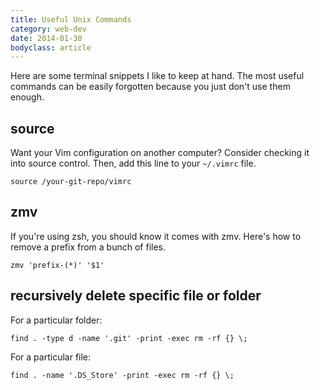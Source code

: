 ```yaml
---
title: Useful Unix Commands
category: web-dev
date: 2014-01-30
bodyclass: article
---
```


Here are some terminal snippets I like to keep at hand. The most useful commands can be easily forgotten because you just don't use them enough.

## source

Want your Vim configuration on another computer? Consider checking it into source control. Then, add this line to your `~/.vimrc` file.

    source /your-git-repo/vimrc

## zmv

If you're using zsh, you should know it comes with zmv. Here's how to remove a prefix from a bunch of files.

    zmv 'prefix-(*)' '$1'

## recursively delete specific file or folder

For a particular folder:

    find . -type d -name '.git' -print -exec rm -rf {} \;

For a particular file:

    find . -name '.DS_Store' -print -exec rm -rf {} \;
